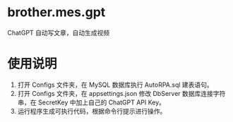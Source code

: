 # brother.mes.gpt
ChatGPT 自动写文章，自动生成视频

# 使用说明

1. 打开 Configs 文件夹，在 MySQL 数据库执行 AutoRPA.sql 建表语句。
2. 打开 Configs 文件夹，在 appsettings.json 修改 DbServer 数据库连接字符串，在 SecretKey 中加上自己的 ChatGPT API Key。
3. 运行程序生成可执行代码，根据命令行提示进行操作。
